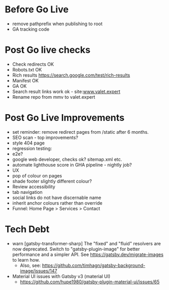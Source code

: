 # Before Go Live
- remove pathprefix when publishing to root
- GA tracking code

# Post Go live checks
- Check redirects OK
- Robots.txt OK
- Rich results https://search.google.com/test/rich-results
- Manifest OK
- GA OK
- Search result links work ok - site:www.valet.expert
- Rename repo from mmv to valet.expert

# Post Go Live Improvements
 - set reminder: remove redirect pages from /static after 6 months.
- SEO scan - top improvements?
- style 404 page
- regression testing:
 - e2e?
 - google web developer, checks ok? sitemap.xml etc.
 - automate lighthouse score in GHA pipeline - nightly job?
- UX
 - pop of colour on pages
 - shade footer slightly different colour?
 - Review accessibility
  - tab navigation
  - social links do not have discernable name  
- inherit anchor colours rather than override
- Funnel: Home Page > Services > Contact

 # Tech Debt
 - warn [gatsby-transformer-sharp] The "fixed" and "fluid" resolvers are now deprecated. Switch
to "gatsby-plugin-image" for better performance and a simpler API. See
https://gatsby.dev/migrate-images to learn how.
   - Also, see: https://github.com/timhagn/gatsby-background-image/issues/147
- Material UI issues with Gatsby v3 (material UI)
   - https://github.com/hupe1980/gatsby-plugin-material-ui/issues/65
